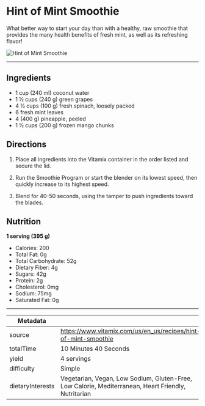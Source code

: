 # Hint of Mint Smoothie

What better way to start your day than with a healthy, raw smoothie that provides the many health benefits of fresh mint, as well as its refreshing flavor!

![Hint of Mint Smoothie](https://www.vitamix.com/content/dam/vitamix/home/recipes/q2-2023-recipes/HintofMint_Smoothie_Propel_510_470x449.jpg)

---

## Ingredients

- 1 cup (240 ml) coconut water
- 1 ½ cups (240 g) green grapes
- 4 ½ cups (100 g) fresh spinach, loosely packed
- 6 fresh mint leaves
- 4 (400 g) pineapple, peeled
- 1 ½ cups (200 g) frozen mango chunks

## Directions

1. Place all ingredients into the Vitamix container in the order listed and secure the lid.

2. Run the Smoothie Program or start the blender on its lowest speed, then quickly increase to its highest speed.

3. Blend for 40-50 seconds, using the tamper to push ingredients toward the blades.

## Nutrition

**1 serving (395 g)**

- Calories: 200
- Total Fat: 0g
- Total Carbohydrate: 52g
- Dietary Fiber: 4g
- Sugars: 42g
- Protein: 2g
- Cholesterol: 0mg
- Sodium: 75mg
- Saturated Fat: 0g

---

| Metadata |  |
| --- | --- |
| source | https://www.vitamix.com/us/en_us/recipes/hint-of-mint-smoothie |
| totalTime | 10 Minutes 40 Seconds |
| yield | 4 servings |
| difficulty | Simple |
| dietaryInterests | Vegetarian, Vegan, Low Sodium, Gluten-Free, Low Calorie, Mediterranean, Heart Friendly, Nutritarian |
